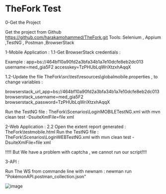 # TheFork Test
0-Get the Project

Get the project from Github https://github.com/harakamohammed/TheFork.git
Tools: Selenium , Appium ,TestNG , Postman ,BrowserStack

1-Mobile Application :
1.1-Get BrowserStack credentials :

Example :
app=bs://464bf10a90fd2a3bfa34b1a7e10dcfe8eb2dc013
username=med_gia5F2
accesskey=TzPHUbLqWriXtzxhAqqX

1.2-Update the file TheFork\src\test\resources\globalmobile.properties , to change variables : 

browserstack_url_app=bs://464bf10a90fd2a3bfa34b1a7e10dcfe8eb2dc013
browserstack_username=med_gia5F2
browserstack_password=TzPHUbLqWriXtzxhAqqX

Run the TestNG file : TheFork\Scenarios\LoginMOBILETestNG.xml with mvn clean test -DsuiteXmlFile=file xml 




2-Web Application :
2.2 Open the extent report generated :  TheFork\testmobile.html 
Run the TestNG file : TheFork\Scenarios\LoginWEBTestNG.xml with mvn clean test -DsuiteXmlFile=file xml 

!!!!! But We have a problem with captcha , we cannot run our script!!!!


3-API :

Run The WS from commande line with newnam :
newman run "PokémonAPI.postman_collection.json"

![image](https://user-images.githubusercontent.com/6186417/174909662-08abc82e-747b-4850-b990-8ece4fe74765.png)




